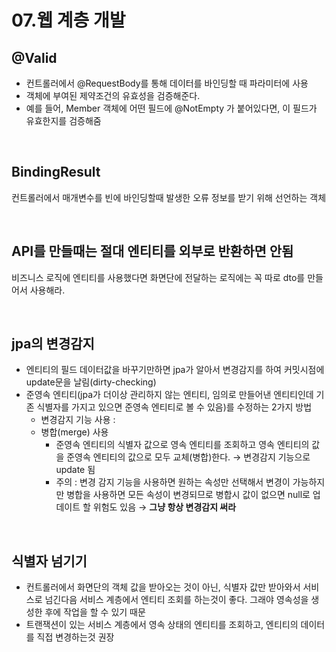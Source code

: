 # 07.웹 계층 개발

## @Valid

- 컨트롤러에서 @RequestBody를 통해 데이터를 바인딩할 때 파라미터에 사용
- 객체에 부여된 제약조건의 유효성을 검증해준다.
- 예를 들어, Member 객체에 어떤 필드에 @NotEmpty 가 붙어있다면, 이 필드가 유효한지를 검증해줌

<br>

## BindingResult

컨트롤러에서 매개변수를 빈에 바인딩할때 발생한 오류 정보를 받기 위해 선언하는 객체

<br>

## API를 만들때는 절대 엔티티를 외부로 반환하면 안됨

비즈니스 로직에 엔티티를 사용했다면 화면단에 전달하는 로직에는 꼭 따로 dto를 만들어서 사용해라.

<br>

## jpa의 변경감지

- 엔티티의 필드 데이터값을 바꾸기만하면 jpa가 알아서 변경감지를 하여 커밋시점에 update문을 날림(dirty-checking)
- 준영속 엔티티(jpa가 더이상 관리하지 않는 엔티티, 임의로 만들어낸 엔티티인데 기존 식별자를 가지고 있으면 준영속 엔티티로 볼 수 있음)를 수정하는 2가지 방법
    - 변경감지 기능 사용 :
    - 병합(merge) 사용
        - 준영속 엔티티의 식별자 값으로 영속 엔티티를 조회하고 영속 엔티티의 값을 준영속 엔티티의 값으로 모두 교체(병합)한다. → 변경감지 기능으로 update 됨
        - 주의 : 변경 감지 기능을 사용하면 원하는 속성만 선택해서 변경이 가능하지만 병합을 사용하면 모든 속성이 변경되므로 병합시 값이 없으면 null로 업데이트 할 위험도 있음 → **그냥 항상 변경감지 써라**
    

<br>

## 식별자 넘기기

- 컨트롤러에서 화면단의 객체 값을 받아오는 것이 아닌, 식별자 값만 받아와서 서비스로 넘긴다음 서비스 계층에서 엔티티 조회를 하는것이 좋다. 그래야 영속성을 생성한 후에 작업을 할 수 있기 때문
- 트랜잭션이 있는 서비스 계층에서 영속 상태의 엔티티를 조회하고, 엔티티의 데이터를 직접 변경하는것 권장